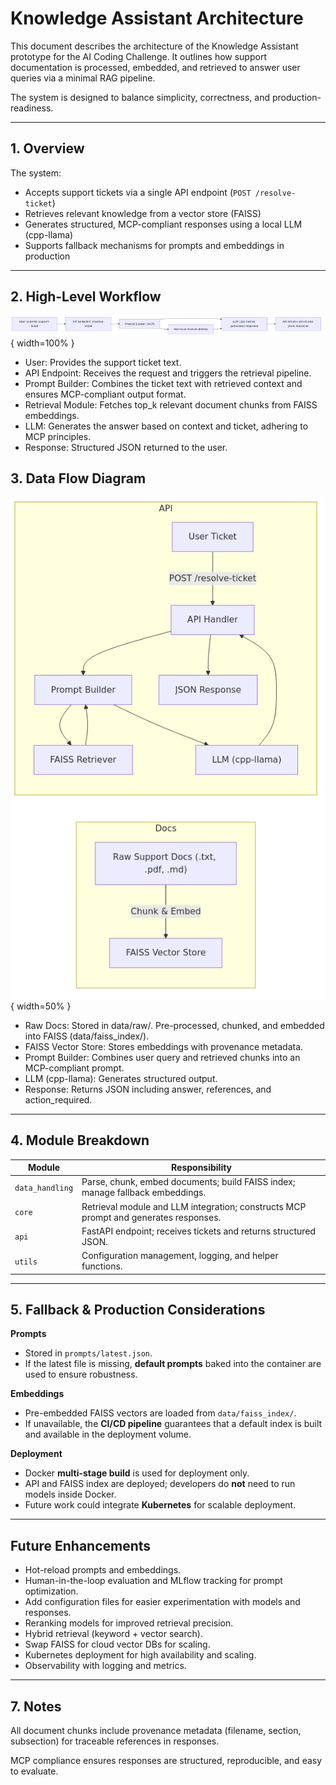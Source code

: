 # Knowledge Assistant Architecture

This document describes the architecture of the Knowledge Assistant prototype for the AI Coding Challenge. It outlines how support documentation is processed, embedded, and retrieved to answer user queries via a minimal RAG pipeline.

The system is designed to balance simplicity, correctness, and production-readiness.

---

## 1. Overview

The system:

- Accepts support tickets via a single API endpoint (`POST /resolve-ticket`)
- Retrieves relevant knowledge from a vector store (FAISS)
- Generates structured, MCP-compliant responses using a local LLM (cpp-llama)
- Supports fallback mechanisms for prompts and embeddings in production

---

## 2. High-Level Workflow

![RAG API FLOW](docs/assets/rag_api_flow-1.png){ width=100% }

- User: Provides the support ticket text.
- API Endpoint: Receives the request and triggers the retrieval pipeline.
- Prompt Builder: Combines the ticket text with retrieved context and ensures MCP-compliant output format.
- Retrieval Module: Fetches top_k relevant document chunks from FAISS embeddings.
- LLM: Generates the answer based on context and ticket, adhering to MCP principles.
- Response: Structured JSON returned to the user.

## 3. Data Flow Diagram

![FAISS Doc Pipeline](docs/assets/faiss_doc_pipeline-1.png){ width=50% }

- Raw Docs: Stored in data/raw/. Pre-processed, chunked, and embedded into FAISS (data/faiss_index/).
- FAISS Vector Store: Stores embeddings with provenance metadata.
- Prompt Builder: Combines user query and retrieved chunks into an MCP-compliant prompt.
- LLM (cpp-llama): Generates structured output.
- Response: Returns JSON including answer, references, and action_required.

---

## 4. Module Breakdown

| Module         | Responsibility                                                                 |
|----------------|-------------------------------------------------------------------------------|
| `data_handling`| Parse, chunk, embed documents; build FAISS index; manage fallback embeddings. |
| `core`         | Retrieval module and LLM integration; constructs MCP prompt and generates responses. |
| `api`          | FastAPI endpoint; receives tickets and returns structured JSON.               |
| `utils`        | Configuration management, logging, and helper functions.                                 |


---

## 5. Fallback & Production Considerations

**Prompts**
- Stored in `prompts/latest.json`.
- If the latest file is missing, **default prompts** baked into the container are used to ensure robustness.

**Embeddings**
- Pre-embedded FAISS vectors are loaded from `data/faiss_index/`.
- If unavailable, the **CI/CD pipeline** guarantees that a default index is built and available in the deployment volume.

**Deployment**
- Docker **multi-stage build** is used for deployment only.
- API and FAISS index are deployed; developers do **not** need to run models inside Docker.
- Future work could integrate **Kubernetes** for scalable deployment.

---

## **Future Enhancements**

- Hot-reload prompts and embeddings.
- Human-in-the-loop evaluation and MLflow tracking for prompt optimization.
- Add configuration files for easier experimentation with models and responses.
- Reranking models for improved retrieval precision.
- Hybrid retrieval (keyword + vector search).
- Swap FAISS for cloud vector DBs for scaling.
- Kubernetes deployment for high availability and scaling.
- Observability with logging and metrics.

---

## 7. Notes

All document chunks include provenance metadata (filename, section, subsection) for traceable references in responses.

MCP compliance ensures responses are structured, reproducible, and easy to evaluate.

